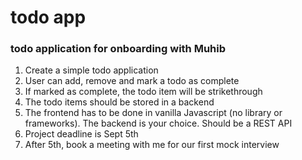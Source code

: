 # todo app
### todo application for onboarding with Muhib
1. Create a simple todo application
  1. User can add, remove and mark a todo as complete
  2. If marked as complete, the todo item will be strikethrough
  3. The todo items should be stored in a backend
  4. The frontend has to be done in vanilla Javascript (no library or frameworks). The backend is your choice. Should be a REST API
2. Project deadline is Sept 5th
3. After 5th, book a meeting with me for our first mock interview